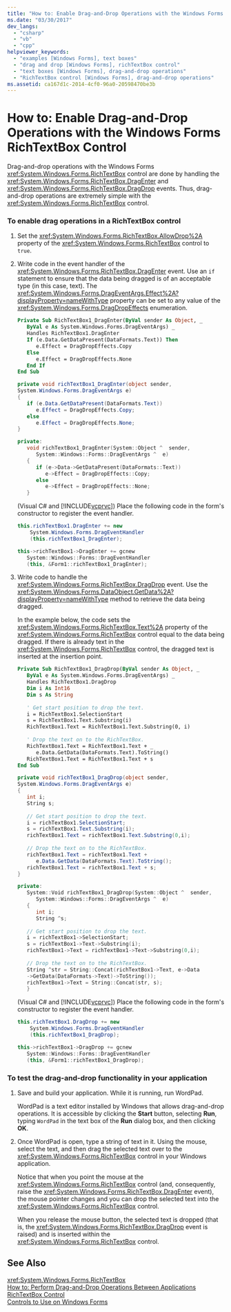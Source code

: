 ```yaml
---
title: "How to: Enable Drag-and-Drop Operations with the Windows Forms RichTextBox Control"
ms.date: "03/30/2017"
dev_langs: 
  - "csharp"
  - "vb"
  - "cpp"
helpviewer_keywords: 
  - "examples [Windows Forms], text boxes"
  - "drag and drop [Windows Forms], richTextBox control"
  - "text boxes [Windows Forms], drag-and-drop operations"
  - "RichTextBox control [Windows Forms], drag-and-drop operations"
ms.assetid: ca167d1c-2014-4cf0-96a0-20598470be3b
---
```

# How to: Enable Drag-and-Drop Operations with the Windows Forms RichTextBox Control
Drag-and-drop operations with the Windows Forms <xref:System.Windows.Forms.RichTextBox> control are done by handling the <xref:System.Windows.Forms.RichTextBox.DragEnter> and <xref:System.Windows.Forms.RichTextBox.DragDrop> events. Thus, drag-and-drop operations are extremely simple with the <xref:System.Windows.Forms.RichTextBox> control.  
  
### To enable drag operations in a RichTextBox control  
  
1. Set the <xref:System.Windows.Forms.RichTextBox.AllowDrop%2A> property of the <xref:System.Windows.Forms.RichTextBox> control to `true`.  
  
2. Write code in the event handler of the <xref:System.Windows.Forms.RichTextBox.DragEnter> event. Use an `if` statement to ensure that the data being dragged is of an acceptable type (in this case, text). The <xref:System.Windows.Forms.DragEventArgs.Effect%2A?displayProperty=nameWithType> property can be set to any value of the <xref:System.Windows.Forms.DragDropEffects> enumeration.  
  
   ```vb  
   Private Sub RichTextBox1_DragEnter(ByVal sender As Object, _   
      ByVal e As System.Windows.Forms.DragEventArgs) _   
      Handles RichTextBox1.DragEnter  
      If (e.Data.GetDataPresent(DataFormats.Text)) Then  
         e.Effect = DragDropEffects.Copy  
      Else  
         e.Effect = DragDropEffects.None  
      End If  
   End Sub  
   ```  
  
   ```csharp  
   private void richTextBox1_DragEnter(object sender,   
   System.Windows.Forms.DragEventArgs e)  
   {  
      if (e.Data.GetDataPresent(DataFormats.Text))   
         e.Effect = DragDropEffects.Copy;  
      else  
         e.Effect = DragDropEffects.None;  
   }  
   ```  
  
   ```cpp  
   private:  
      void richTextBox1_DragEnter(System::Object ^  sender,  
         System::Windows::Forms::DragEventArgs ^  e)  
      {  
         if (e->Data->GetDataPresent(DataFormats::Text))  
            e->Effect = DragDropEffects::Copy;  
         else  
            e->Effect = DragDropEffects::None;  
      }  
   ```  
  
    (Visual C# and [!INCLUDE[vcprvc](../../../../includes/vcprvc-md.md)]) Place the following code in the form's constructor to register the event handler.  
  
   ```csharp  
   this.richTextBox1.DragEnter += new  
       System.Windows.Forms.DragEventHandler  
       (this.richTextBox1_DragEnter);  
   ```  
  
   ```cpp  
   this->richTextBox1->DragEnter += gcnew  
      System::Windows::Forms::DragEventHandler  
      (this, &Form1::richTextBox1_DragEnter);  
   ```  
  
3. Write code to handle the <xref:System.Windows.Forms.RichTextBox.DragDrop> event. Use the <xref:System.Windows.Forms.DataObject.GetData%2A?displayProperty=nameWithType> method to retrieve the data being dragged.  
  
    In the example below, the code sets the <xref:System.Windows.Forms.RichTextBox.Text%2A> property of the <xref:System.Windows.Forms.RichTextBox> control equal to the data being dragged. If there is already text in the <xref:System.Windows.Forms.RichTextBox> control, the dragged text is inserted at the insertion point.  
  
   ```vb  
   Private Sub RichTextBox1_DragDrop(ByVal sender As Object, _   
      ByVal e As System.Windows.Forms.DragEventArgs) _   
      Handles RichTextBox1.DragDrop  
      Dim i As Int16   
      Dim s As String  
  
      ' Get start position to drop the text.  
      i = RichTextBox1.SelectionStart  
      s = RichTextBox1.Text.Substring(i)  
      RichTextBox1.Text = RichTextBox1.Text.Substring(0, i)  
  
      ' Drop the text on to the RichTextBox.  
      RichTextBox1.Text = RichTextBox1.Text + _  
         e.Data.GetData(DataFormats.Text).ToString()  
      RichTextBox1.Text = RichTextBox1.Text + s  
   End Sub  
   ```  
  
   ```csharp  
   private void richTextBox1_DragDrop(object sender,   
   System.Windows.Forms.DragEventArgs e)  
   {  
      int i;  
      String s;  
  
      // Get start position to drop the text.  
      i = richTextBox1.SelectionStart;  
      s = richTextBox1.Text.Substring(i);  
      richTextBox1.Text = richTextBox1.Text.Substring(0,i);  
  
      // Drop the text on to the RichTextBox.  
      richTextBox1.Text = richTextBox1.Text +   
         e.Data.GetData(DataFormats.Text).ToString();  
      richTextBox1.Text = richTextBox1.Text + s;  
   }  
   ```  
  
   ```cpp  
   private:  
      System::Void richTextBox1_DragDrop(System::Object ^  sender,  
         System::Windows::Forms::DragEventArgs ^  e)  
      {  
         int i;  
         String ^s;  
  
      // Get start position to drop the text.  
      i = richTextBox1->SelectionStart;  
      s = richTextBox1->Text->Substring(i);  
      richTextBox1->Text = richTextBox1->Text->Substring(0,i);  
  
      // Drop the text on to the RichTextBox.  
      String ^str = String::Concat(richTextBox1->Text, e->Data  
      ->GetData(DataFormats->Text)->ToString());   
      richTextBox1->Text = String::Concat(str, s);  
      }  
   ```  
  
    (Visual C# and [!INCLUDE[vcprvc](../../../../includes/vcprvc-md.md)]) Place the following code in the form's constructor to register the event handler.  
  
   ```csharp  
   this.richTextBox1.DragDrop += new  
       System.Windows.Forms.DragEventHandler  
       (this.richTextBox1_DragDrop);  
   ```  
  
   ```cpp  
   this->richTextBox1->DragDrop += gcnew   
      System::Windows::Forms::DragEventHandler  
      (this, &Form1::richTextBox1_DragDrop);  
   ```  
  
### To test the drag-and-drop functionality in your application  
  
1. Save and build your application. While it is running, run WordPad.  
  
    WordPad is a text editor installed by Windows that allows drag-and-drop operations. It is accessible by clicking the **Start** button, selecting **Run**, typing `WordPad` in the text box of the **Run** dialog box, and then clicking **OK**.  
  
2. Once WordPad is open, type a string of text in it. Using the mouse, select the text, and then drag the selected text over to the <xref:System.Windows.Forms.RichTextBox> control in your Windows application.  
  
    Notice that when you point the mouse at the <xref:System.Windows.Forms.RichTextBox> control (and, consequently, raise the <xref:System.Windows.Forms.RichTextBox.DragEnter> event), the mouse pointer changes and you can drop the selected text into the <xref:System.Windows.Forms.RichTextBox> control.  
  
    When you release the mouse button, the selected text is dropped (that is, the <xref:System.Windows.Forms.RichTextBox.DragDrop> event is raised) and is inserted within the <xref:System.Windows.Forms.RichTextBox> control.  
  
## See Also  
 <xref:System.Windows.Forms.RichTextBox>  
 [How to: Perform Drag-and-Drop Operations Between Applications](../../../../docs/framework/winforms/advanced/how-to-perform-drag-and-drop-operations-between-applications.md)  
 [RichTextBox Control](../../../../docs/framework/winforms/controls/richtextbox-control-windows-forms.md)  
 [Controls to Use on Windows Forms](../../../../docs/framework/winforms/controls/controls-to-use-on-windows-forms.md)
